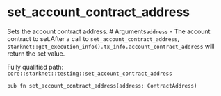 # set_account_contract_address

Sets the account contract address.  # Arguments`address` - The account contract to set.After a call to `set_account_contract_address`, `starknet::get_execution_info().tx_info.account_contract_address` will return the set value.

Fully qualified path: `core::starknet::testing::set_account_contract_address`

<pre><code class="language-rust">pub fn set_account_contract_address(address: ContractAddress)</code></pre>

